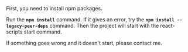 First, you need to install npm packages.

Run the **`npm install`** command. 
If it gives an error, try the **`npm install --legacy-peer-deps`** command. 
Then the project will start with the react-scripts start command. 

If something goes wrong and it doesn't start, please contact me.
